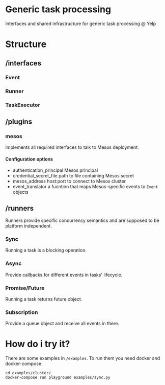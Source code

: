 # Generic task processing

Interfaces and shared infrastructure for generic task processing @ Yelp

# Structure

## /interfaces

### Event

### Runner

### TaskExecutor

## /plugins

### mesos

Implements all required interfaces to talk to Mesos deployment.

#### Configuration options

- authentication\_principal Mesos principal
- credential\_secret\_file path to file containing Mesos secret
- mesos\_address host:port to connect to Mesos cluster
- event_translator a fucntion that maps Mesos-specific events to `Event` objects

## /runners

Runners provide specific concurrency semantics and are supposed to be
platform independent.

### Sync

Running a task is a blocking operation.

### Async

Provide callbacks for different events in tasks' lifecycle.

### Promise/Future

Running a task returns future object.

### Subscription

Provide a queue object and receive all events in there.

# How do i try it?

There are some examples in `/examples`. To run them you need docker and
docker-compose.

    cd examples/cluster/
    docker-compose run playground examples/sync.py
